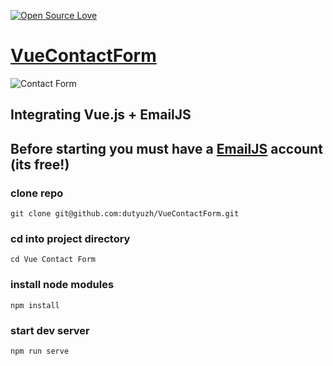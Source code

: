 [![Open Source Love](https://badges.frapsoft.com/os/v1/open-source.svg?v=103)](https://github.com/ellerbrock/open-source-badges/)

# [VueContactForm](https://github.com/dutyuzh/VueContactForm)

![Contact Form](https://github.com/dutyuzh/VueContactForm/blob/master/src/assets/images/contact-form.png)

## Integrating Vue.js + EmailJS

## Before starting you must have a [EmailJS](http://www.emailjs.com/) account (its free!)

### clone repo
 
`git clone git@github.com:dutyuzh/VueContactForm.git`

### cd into project directory

`cd Vue Contact Form`

### install node modules

`npm install`

### start dev server

`npm run serve`
